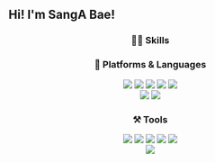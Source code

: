 ## Hi! I'm SangA Bae!
<div align=center>

### 💪🏻 Skills
### 🌱 Platforms & Languages
<img src="https://img.shields.io/badge/JavaScript-F7DF1E?style=flat-square&logo=JavaScript&logoColor=black"/> 
<img src="https://img.shields.io/badge/HTML5-E34F26?style=flat-square&logo=HTML5&logoColor=white"/> 
<img src="https://img.shields.io/badge/CSS3-1572B6?style=flat-square&logo=CSS3&logoColor=white"/> 
<img src="https://img.shields.io/badge/Python-3776AB?style=flat-square&logo=Python&logoColor=white"/> 
<img src="https://img.shields.io/badge/Java-007396?style=flat-square&logo=Java&logoColor=white"/></br>
<img src="https://img.shields.io/badge/MySQL-092E20?style=flat-square&logo=MySQL&logoColor=white"/>
<img src="https://img.shields.io/badge/Spring Boot-6DB33F?style=flat-square&logo=Spring Boot&logoColor=white"/>
  
### ⚒ Tools
<img src="https://img.shields.io/badge/Git-f05030?style=flat-square&logo=Git&logoColor=white"/>
<img src="https://img.shields.io/badge/Visual Studio Code-007ACC?style=flat-square&logo=Visual Studio Code&logoColor=white"/>
<img src="https://img.shields.io/badge/IntelliJ IDEA-000000?style=flat-square&logo=IntelliJ IDEA&logoColor=white"/>
<img src="https://img.shields.io/badge/Postman-FF6C37.svg?style=flat-square&logo=Postman&logoColor=white"/>
<img src="https://img.shields.io/badge/Android%20Studio-3DDC84.svg?style=flat-square&logo=android-studio&logoColor=white"/> 

</br>

<img src="https://github-readme-stats.vercel.app/api?username=BaeSanga&show_icons=true">


















